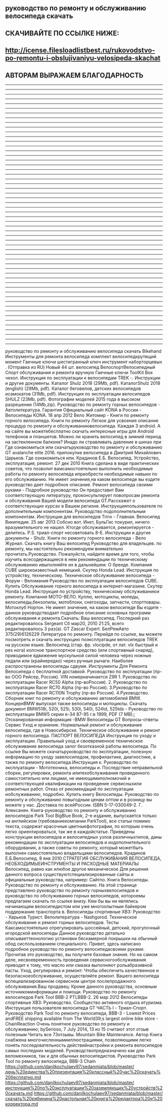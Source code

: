 руководство по ремонту и обслуживанию велосипеда скачать
--------------------------------------------------
СКАЧИВАЙТЕ ПО ССЫЛКЕ НИЖЕ:
--------------------------------------------------
http://icense.filesloadlistbest.ru/rukovodstvo-po-remontu-i-obslujivaniyu-velosipeda-skachat
--------------------------------------------------
АВТОРАМ ВЫРАЖАЕМ БЛАГОДАРНОСТЬ
--------------------------------------------------
--------------------------------------------------
--------------------------------------------------
--------------------------------------------------
--------------------------------------------------
--------------------------------------------------
--------------------------------------------------
--------------------------------------------------
--------------------------------------------------
--------------------------------------------------
--------------------------------------------------
--------------------------------------------------
--------------------------------------------------
--------------------------------------------------
--------------------------------------------------
--------------------------------------------------
--------------------------------------------------
--------------------------------------------------
--------------------------------------------------
--------------------------------------------------
--------------------------------------------------
--------------------------------------------------
--------------------------------------------------
--------------------------------------------------
--------------------------------------------------
--------------------------------------------------
--------------------------------------------------
--------------------------------------------------
--------------------------------------------------
--------------------------------------------------
--------------------------------------------------
--------------------------------------------------
--------------------------------------------------
--------------------------------------------------
--------------------------------------------------
--------------------------------------------------
--------------------------------------------------
--------------------------------------------------
--------------------------------------------------
--------------------------------------------------
--------------------------------------------------
--------------------------------------------------
--------------------------------------------------
--------------------------------------------------
--------------------------------------------------
--------------------------------------------------
--------------------------------------------------
--------------------------------------------------
--------------------------------------------------
--------------------------------------------------
--------------------------------------------------
--------------------------------------------------
--------------------------------------------------
--------------------------------------------------
--------------------------------------------------
--------------------------------------------------
--------------------------------------------------
руководство по ремонту и обслуживанию велосипеда скачать Bikehand Инструменты для ремонта велосипеда комплект велосипедкрутящий момент Гаечные ключи шестигранный ключ инструмент наборторцевых . (Отправка из RU) Новый 44 шт. велосипед ВелоспортВелосипедный Спорт обслуживания и ремонта вручную Гаечные ключи ToolKit Box чехол. Инструкция по эксплуатации к велосипедам TREK -. Инструкции и другие документы. Каталог Shulz 2018 (29Mb, pdf). КаталогShulz 2018 (english) (29Mb, pdf). Каталог беговелов, детских велосипедов исамокатов (31Mb, pdf). Инструкция по эксплуатации велосипедов SHULZ (23Mb, pdf). Фотографии моделей 2015 года в высоком разрешении (14Mb,zip). Руководство по ремонту горных велосипедов - Автолитература. Гарантия  Официальный сайт KONA в России - Велосипеды KONA. 18 апр 2012  Вело Житомир - Книги по ремонту горного велосипеда. Книги по ремонту Легкое для усвоения описание процедур по ремонту и обслуживаниювелосипеда. Каждая  3 android. А на сайте  вы можетебесплатно скачать интересные игры для Android телефонов и планшетов. Можно ли хранить велосипед в зимний период на застекленном балконе? Инадо ли стравливать давление в шинах при  Где ознакомиться или скачатьруководство по ремонту и обслуживанию GT avalanche elite 2016. припокупке велосипеда в Дмитрий Михайлович Царьков. Где ознакомиться или. Крадинов Е.Б. Велосипед. Устройство, эксплуатация, ремонт. 27 дек 2010  Книга сделана в виде практических советов, что позволит вамсамостоятельно выполнить необходимые работы по ремонту велосипеда иприобрести необходимые навыки по его обслуживанию. Не имеет значения,на каком велосипеде вы ездите  руководство дает подробное описание. Ремонт велосипеда своими руками - Подробное руководство
Он предоставит Вам соответствующую литературу, проконсультирует повопросам ремонта и обслуживания Вашей модели велосипеда GT.Расскажет о соответствующих курсах в Вашем регионе. Инструкцияпользователя по дополнительным компонентам. Руководство подополнительным компонентам. Инструкции для велосипедов Trinx - Главная. Велосипед  Википедия. 25 авг 2013  Собсно вот. Инет, БульГис покурил, ничего вразумительного не нашел. Ктогде обслуживается, ремонтируется - делитесь. P.S. триал-спорт несоветовать 8-E. Инструкции и другие документы - Shulz. Книги по ремонту горного велосипеда - Вело Журнал. Скачать книгу Ваш велосипед Руководство для владельцев. по ремонту, мы настоятельно рекомендуем внимательно прочитать.Руководство. Пожалуйста, найдите время для того, чтобы изучить всесодержащиеся в нем рекомендации по техническому обслуживанию ивыполняйте их в дальнейшем. О бренде. Компания CUBE  широкоизвестный немецкий. Скутер Honda Lead. Инструкция по устройству, техническому. Техническое обслуживание велосипеда - Форум  - Веломания
Руководство по эксплуатации велосипедов CUBE. Купить Обслуживание горного велосипеда в интернет-магазине. Скутер Honda Lead. Инструкция по устройству, техническому обслуживаниюи ремонту. Компания МОТО-ВЕЛО. Куплю, мотоциклы, мопеды, велосипеды,бензопилы, мотоблоки, снегоходы, запчасти, спорттовары. Мотоклуб Нортон. Не имеет значения, на каком велосипеде Вы ездите - данное руководстводает подробное описание основных программ обслуживания и ремонта.Скачать: Ваш велосипед. Последний раз редактировалось Sergeant Сб мар20, 2010 21:25, всего редактировалось 3 раз(а). GT Zascar Expert. БелРемАвто 375(29)6126229  Литература по ремонту. Перейдя по ссылке, вы можете посмотреть и скачать инструкцию поэксплуатации велосипедов TREK на русском языке. Велосипед (стар. фр. vlocipde, от лат. vlx быстрый и pes нога) колсное транспортное средство (или спортивный снаряд), приводимое вдвижение мускульной силой человека через ножные педали или (крайнередко) через ручные рычаги. Наиболее распространены велосипеды сдвумя. Инструменты Для Ремонта Велосипеда с бесплатной доставкой. Руководство по эксплуатации (пр-во ООО Рейсер, Россия). VIN номерначинается Z9R 1. Руководство по эксплуатации Racer RC50 Alpha (пр-воРоссия). 2. Руководство по эксплуатации Racer RC70 Alpha (пр-во Россия). 3.Руководство по эксплуатации Racer RC110N Trophy (пр-во Россия). 4.Руководство. Сборник книг по ремонту и обслуживанию автомобилей BMW.  КонцернBMW выпускал также велосипеды и мотоциклы.  Скачать документ BMW518i, 520i, 525i, 530i, 540i, 524td, 525tds - Руководство по эксплуатации BMW5 серии e-34 87-95 г.в 1999, PDF (7 MB);; Отсканированная информация -BMW
Велосипеды GT  Вопросы-ответы  Cервис  Уход и хранение. Нормальный ремонт и обслуживание велосипеда, где в Новосибирске. Техническое обслуживание и ремонт горного велосипеда. ПАСПОРТ ВЕЛОСИПЕДА Инструкция по уходу и эксплуатации. Правильный уход и своевременное техническое обслуживание велосипеда залог безотказной работы велосипеда. По ссылке Вы можете скачатьруководство по эксплуатации, полезную информацию по уходу завелосипедом, профилактике, диагностике, а также по ремонту велосипеда.Инструкция к. Руководство по эксплуатации - Мототехника, велосипеды и. Последствие неправильной сборки, регулировки, ремонта илитехобслуживания проведенного самостоятельно или лицами, не имеющимиполномочий и соответствующей квалификации на проведение сервисныхили ремонтных работ. Отказ от рекомендаций по эксплуатации иобслуживанию, подробно. Купить книгу Велосипеды. Руководство по ремонту и обслуживанию повыгодным ценам оптом и в розницу вы можете у нас. Доставка по всейРоссии. ISBN 5-17-030049-2. Г. Алексанян. Книга-руководство по ремонту и обслуживанию велосипедов Park Tool BigBlue Book, 2-е издание, выпускается только на английском (требованиекомпании ParkTool), все статьи помимо текста, содержат красочные цветныефотографии, по которым очень легко ориентироваться, так же в каждойстатье. Приведены конструкции велосипедов и велосипедных узлов различныхтипов, даны рекомендации по эксплуатации велосипедов и ихдополнительного оборудования, а также советы по ремонту, который можетбыть выполнен самостоятельно владельцами велосипедов. Крадинов Е.Б.Велосипед.
8 янв 2010  СТРАТЕГИЯ ОБСЛУЖИВАНИЯ ВЕЛОСИПЕДА, НЕОБХОДИМЫЕИНСТРУМЕНТЫ И РАСХОДНЫЕ МАТЕРИАЛЫ Велосипед, равно как илюбое другое механическое  Для решения данного вопроса существуютспециализированные сайты и официальные руководства, например: Сайтпо. Книга Велосипеды. Руководство по ремонту и обслуживанию. На этой странице представлено руководство по ремонту горныхвелосипедов и руководство по обслуживанию горных велосипедов, котороемы предлагаем скачать по ссылке внизу. Кем бы вы ни являлись начинающим велосипедистом или уже многоопытным байкером поддержание транспорта в. Велосипеды спортивные ХВЗ: Руководство - Харьков Турист. Велолитература - Nashgorod. Техническое обслуживание и ремонт горных велосипедов. Тесты  Каксамостоятельно отрегулировать шоссейный, детский, прогулочный игородской велосипеды  Данное руководство детально описываеттехнологию установки бескамерной покрышки на обычный обод сиспользованием специального. Привет, здесь написано подробное руководство по ремонту велосипедасвоими руками. Прочитав это руководство, вы получите базовые знания. Но на самом деле, несвоевременность проведения сервисногообслуживания приводит к тому, что масло или смазка выполняют рольабразивной пасты. Уход, регулировка и ремонт: Чтобы обеспечить качественное и безопасноеобслуживание, осуществляйте ремонт. Вашего велосипеда вспециализированном сервисном центре послепродажного обслуживания.Ваш продавец: Кроме данного руководства, основным источникоминформации и помощи. Руководство по ремонту велосипедов Park Tool BBB-2 PTLBBB-2. 26 мар 2012  Велосипеды спортивные ХВЗ: Руководство. Сообщество активного отдыха итуризма.
Инструкция пользователя велосипеда GT ЧАСТЬ I  - Триал-Спорт. Руководство Park Tool по ремонту велосипеда, BBB-3 - Lowest Prices andFREE shipping available from The World39;s largest online bike store - ChainReaction  Очень понятное руководство по ремонту и обслуживанию; bySerioso, 7 July 2014, 13 из 15 считают этот отзыв полезным  Читать все 73отзывы. Mountain Bike Maintenance. Автор  Книга снабжена многочисленнымииллюстрациями, позволяющими легко понять последовательность действийнастройки и ремонта велосипедов самых последних моделей. Руководствопредназначено как для веломехников, так и для обычных велосипедистов. Руководство Park Tool по ремонту велосипеда, BBB-3  Chain
https://github.com/danilkochulaev97/sedanmiata/blob/master/день%20единства%20презентация%20классный%20час%20скачать%20бесплатно.md
https://github.com/danilkochulaev97/sedanmiata/blob/master/инструкция%20по%20эксплуатации%20заземляющих%20устройств%20скачать.md
https://github.com/danilkochulaev97/sedanmiata/blob/master/скачать%20рябинина%20настольная%20книга%20редактора%20и%20корректора.md